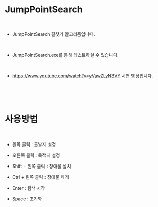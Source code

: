 # JumpPointSearch

<br>

- JumpPointSearch 길찾기 알고리즘입니다.

<br>

- JumpPointSearch.exe를 통해 테스트하실 수 있습니다.

<br>

- https://www.youtube.com/watch?v=yVawZLyN3VY 시연 영상입니다.

<br><br><br>

# 사용방법

<br>

- 왼쪽 클릭 : 출발지 설정

- 오른쪽 클릭 : 목적지 설정

- Shift + 왼쪽 클릭 : 장애물 설치

- Ctrl + 왼쪽 클릭 : 장애물 제거

- Enter : 탐색 시작

- Space : 초기화

<br><br><br>
